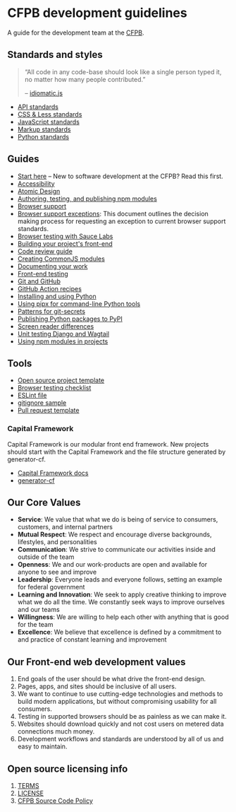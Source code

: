 # CFPB development guidelines

A guide for the development team at the [CFPB](https://cfpb.github.io/).

## Standards and styles

> “All code in any code-base should look like a single person typed it, no matter how many people contributed.”
>
> – [idiomatic.js](https://github.com/rwaldron/idiomatic.js/#all-code-in-any-code-base-should-look-like-a-single-person-typed-it-no-matter-how-many-people-contributed)

- [API standards](standards/api.md)
- [CSS & Less standards](standards/css.md)
- [JavaScript standards](standards/javascript.md)
- [Markup standards](standards/markup.md)
- [Python standards](standards/python.md)

## Guides

- [Start here](guides/start-here.md) – New to software development at the CFPB? Read this first.
- [Accessibility](guides/accessibility.md)
- [Atomic Design](guides/atomic-design.md)
- [Authoring, testing, and publishing npm modules](guides/authoring-npm-modules.md)
- [Browser support](guides/browser-support.md)
- [Browser support exceptions](guides/browser-support-exceptions.md): This document
outlines the decision making process for requesting an exception to current
browser support standards.
- [Browser testing with Sauce Labs](guides/browser-testing-with-sauce-labs.md)
- [Building your project's front-end](guides/build.md)
- [Code review guide](guides/code-reviews.md)
- [Creating CommonJS modules](guides/creating-commonjs-modules.md)
- [Documenting your work](guides/documentation.md)
- [Front-end testing](guides/front-end-testing.md)
- [Git and GitHub](guides/git.md)
- [GitHub Action recipes](guides/github-actions.md)
- [Installing and using Python](guides/installing-python.md)
- [Using pipx for command-line Python tools](guides/pipx.md)
- [Patterns for git-secrets](tools/git-secrets-patterns/README.md)
- [Publishing Python packages to PyPI](guides/pypi.md)
- [Screen reader differences](guides/screen-reader-differences.md)
- [Unit testing Django and Wagtail](guides/unittesting-django-wagtail.md)
- [Using npm modules in projects](guides/using-npm-modules-in-projects.md)

## Tools

- [Open source project template](https://github.com/cfpb/open-source-project-template)
- [Browser testing checklist](tools/browser-checklist.md)
- [ESLint file](.eslintrc)
- [gitignore sample](.gitignore)
- [Pull request template](https://raw.githubusercontent.com/cfpb/development/master/.github/PULL_REQUEST_TEMPLATE.md)

### Capital Framework

Capital Framework is our modular front end framework. New projects should start with the Capital Framework and the file structure generated by generator-cf.

- [Capital Framework docs](https://cfpb.github.io/capital-framework/)
- [generator-cf](https://github.com/cfpb/generator-cf)

## Our Core Values

- **Service**: We value that what we do is being of service to consumers, customers, and internal partners
- **Mutual Respect**: We respect and encourage diverse backgrounds, lifestyles, and personalities
- **Communication**: We strive to communicate our activities inside and outside of the team
- **Openness**: We and our work-products are open and available for anyone to see and improve
- **Leadership**: Everyone leads and everyone follows, setting an example for federal government
- **Learning and Innovation**: We seek to apply creative thinking to improve what we do all the time. We constantly seek ways to improve ourselves and our teams
- **Willingness**: We are willing to help each other with anything that is good for the team
- **Excellence**: We believe that excellence is defined by a commitment to and practice of constant learning and improvement

## Our Front-end web development values

1. End goals of the user should be what drive the front-end design.
2. Pages, apps, and sites should be inclusive of all users.
3. We want to continue to use cutting-edge technologies and methods to build modern applications, but without compromising usability for all consumers.
4. Testing in supported browsers should be as painless as we can make it.
5. Websites should download quickly and not cost users on metered data connections much money.
6. Development workflows and standards are understood by all of us and easy to maintain.


## Open source licensing info
1. [TERMS](TERMS.md)
2. [LICENSE](LICENSE)
3. [CFPB Source Code Policy](https://github.com/cfpb/source-code-policy/)
